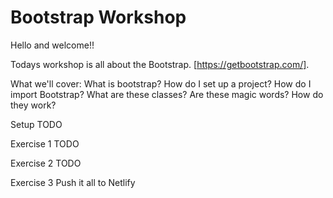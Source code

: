 # Bootstrap Workshop

Hello and welcome!!

Todays workshop is all about the Bootstrap. [https://getbootstrap.com/]. 

What we'll cover:
What is bootstrap?
How do I set up a project?
How do I import Bootstrap?
What are these classes? Are these magic words? How do they work?


Setup
TODO

Exercise 1
TODO

Exercise 2
TODO

Exercise 3
Push it all to Netlify

